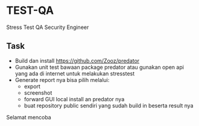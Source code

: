 # TEST-QA
Stress Test QA Security Engineer

## Task
- Build dan install https://github.com/Zooz/predator
- Gunakan unit test bawaan package predator atau gunakan open api yang ada di internet untuk melakukan stresstest
- Generate report nya bisa pilih melalui:
  - export
  - screenshot
  - forward GUI local install an predator nya
  - buat repository public sendiri yang sudah build in beserta result nya

Selamat mencoba
